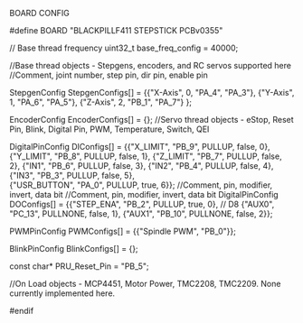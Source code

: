 
BOARD CONFIG

#define BOARD "BLACKPILLF411 STEPSTICK PCBv0355"

// Base thread frequency
uint32_t base_freq_config = 40000;

//Base thread objects - Stepgens, encoders, and RC servos supported here
//Comment, joint number, step pin, dir pin, enable pin

StepgenConfig StepgenConfigs[] = {{"X-Axis", 0, "PA_4", "PA_3"}, 
                                  {"Y-Axis", 1, "PA_6", "PA_5"},
                                  {"Z-Axis", 2, "PB_1", "PA_7"} 
                                 };

EncoderConfig EncoderConfigs[] = {};
//Servo thread objects - eStop, Reset Pin, Blink, Digital Pin, PWM, Temperature, Switch, QEI



DigitalPinConfig DIConfigs[] = {{"X_LIMIT", "PB_9", PULLUP, false, 0},
                                {"Y_LIMIT", "PB_8", PULLUP, false, 1},
                                {"Z_LIMIT", "PB_7", PULLUP, false, 2}, 
                                {"IN1", "PB_6", PULLUP, false, 3},
                                {"IN2", "PB_4", PULLUP, false, 4},
                                {"IN3", "PB_3", PULLUP, false, 5},  
                                {"USR_BUTTON", "PA_0", PULLUP, true, 6}}; //Comment, pin, modifier, invert, data bit
//Comment, pin, modifier, invert, data bit
DigitalPinConfig DOConfigs[] = {{"STEP_ENA", "PB_2", PULLUP, true, 0}, // D8
                                {"AUX0", "PC_13", PULLNONE, false, 1},
                                {"AUX1", "PB_10", PULLNONE, false, 2}};
        
PWMPinConfig PWMConfigs[] = {{"Spindle PWM", "PB_0"}};      

BlinkPinConfig BlinkConfigs[] = {};    


const char* PRU_Reset_Pin = "PB_5";


 

//On Load objects - MCP4451, Motor Power, TMC2208, TMC2209. None currently implemented here.



#endif
